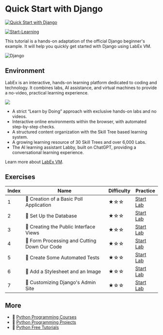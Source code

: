 # Quick Start with Django

[![Quick Start with Django](https://cover-creator.appbot.io/quick-start-with-django.png)](https://labex.io/courses/quick-start-with-django)

[![Start-Learning](https://img.shields.io/badge/Start-Learning-whitesmoke?style=for-the-badge)](https://labex.io/courses/quick-start-with-django)

This tutorial is a hands-on adaptation of the official Django beginner's example. It will help you quickly get started with Django using LabEx VM.

![Django](https://img.shields.io/badge/Django-whitesmoke?style=for-the-badge&logo=django)


## Environment

LabEx is an interactive, hands-on learning platform dedicated to coding and technology. It combines labs, AI assistance, and virtual machines to provide a no-video, practical learning experience.

![](https://tutorial-screenshot.getvm.io/images/vm-1725247253.png)

- A strict “Learn by Doing” approach with exclusive hands-on labs and no videos.
- Interactive online environments within the browser, with automated step-by-step checks.
- A structured content organization with the Skill Tree based learning system.
- A growing learning resource of 30 Skill Trees and over 6,000 Labs.
- The AI learning assistant Labby, built on ChatGPT, providing a conversational learning experience.

Learn more about [LabEx VM](https://support.labex.io/using-labex/virtual-machine).

## Exercises

|   Index | Name                                        | Difficulty   | Practice                                                                                                                   |
|---------|---------------------------------------------|--------------|----------------------------------------------------------------------------------------------------------------------------|
|       1 | 📖 Creation of a Basic Poll Application      | ★☆☆          | <a target='_blank' href='https://labex.io/tutorials/django-creation-of-a-basic-poll-application-153741'>Start Lab</a>      |
|       2 | 📖 Set Up the Database                       | ★☆☆          | <a target='_blank' href='https://labex.io/tutorials/django-set-up-the-database-153742'>Start Lab</a>                       |
|       3 | 📖 Creating the Public Interface Views       | ★☆☆          | <a target='_blank' href='https://labex.io/tutorials/django-creating-the-public-interface-views-153743'>Start Lab</a>       |
|       4 | 📖 Form Processing and Cutting Down Our Code | ★☆☆          | <a target='_blank' href='https://labex.io/tutorials/django-form-processing-and-cutting-down-our-code-153744'>Start Lab</a> |
|       5 | 📖 Create Some Automated Tests               | ★☆☆          | <a target='_blank' href='https://labex.io/tutorials/django-create-some-automated-tests-153745'>Start Lab</a>               |
|       6 | 📖 Add a Stylesheet and an Image             | ★☆☆          | <a target='_blank' href='https://labex.io/tutorials/django-add-a-stylesheet-and-an-image-153746'>Start Lab</a>             |
|       7 | 📖 Customizing Django's Admin Site           | ★☆☆          | <a target='_blank' href='https://labex.io/tutorials/django-customizing-django-s-admin-site-153747'>Start Lab</a>           |

## More

- 🔗 [Python Programming Courses](https://github.com/labex-labs/awesome-programming-courses)
- 🔗 [Python Programming Projects](https://github.com/labex-labs/awesome-programming-projects)
- 🔗 [Python Free Tutorials](https://github.com/labex-labs/python-free-tutorials)

